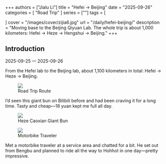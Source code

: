 +++
authors = ["Jialu Li"]
title = "Hefei -> Beijing"
date = "2025-09-26"
categories = [
    "Road Trip"
]
series = [""]
tags = [
    
]
cover = "/images/cover/zijia6.jpg"
url = "/daily/hefei-beijing/"
description = "Moving base to the Beijing Qiyuan Lab. The whole trip is about 1,000 kilometers: Hefei -> Heze -> Hengshui -> Beijing."
+++
<!DOCTYPE html>
<html lang="en">
<head>
    <meta charset="UTF-8">
    <meta name="viewport" content="width=device-width, initial-scale=1.0">
    <link rel="stylesheet" href="/assets/css/styles.css">
</head>
<body>
    <article>
        <section>
            <h2>Introduction</h2>
            <p>2025-09-25 — 2025-09-26</p>
            <p>From the Hefei lab to the Beijing lab, about 1,100 kilometers in total: Hefei -> Heze -> Beijing.</p>
            <div class="container">
                <div class="image">
                    <figure>
                        <a data-fancybox="gallery" href="https://cdn.heirenlop.com/daily-record/zijia6.png">
    <img src="https://cdn.heirenlop.com/daily-record/zijia6.png" loading="lazy">
</a>
                        <figcaption>Road Trip Route</figcaption>
                    </figure>
                </div>
            </div>
            <div class="container">
                <p class="text">I’d seen this giant bun on Bilibili before and had been craving it for a long time. Tasty and cheap—18 yuan kept me full all day.</p>
                <div class="image">
                    <figure>
                        <a data-fancybox="gallery" href="https://cdn.heirenlop.com/daily-record/zijia63.png">
    <img src="https://cdn.heirenlop.com/daily-record/zijia63.png" loading="lazy">
</a>
                        <figcaption>Heze Caoxian Giant Bun</figcaption>
                    </figure>
                </div>
            </div>
            <div class="container">
                <div class="image">
                    <figure>
                        <a data-fancybox="gallery" href="https://cdn.heirenlop.com/daily-record/zijia61.png">
    <img src="https://cdn.heirenlop.com/daily-record/zijia61.png" loading="lazy">
</a>
                        <figcaption>Motorbike Traveler</figcaption>
                    </figure>
                </div>
                <p class="text">Met a motorbike traveler at a service area and chatted for a bit. He set out from Bengbu and planned to ride all the way to Hohhot in one day—pretty impressive.</p>
            </div>
        </section>
    </article>
</body>
</html>
